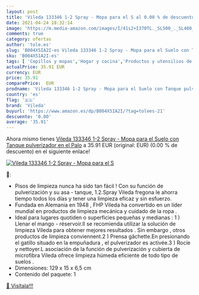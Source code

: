 ```yaml
---
layout: post
title: 'Vileda 133346 1-2 Spray - Mopa para el S al 0.00 % de descuento'
date: 2021-04-24 18:32:14
image: 'https://m.media-amazon.com/images/I/41s2+I370TL._SL500_._SL400_.jpg'
comments: true
category: ofertas
author: 'tole.es'
slug: 'B004X5IA2I-es Vileda 133346 1-2 Spray - Mopa para el Suelo con Tanque...'
sku: 'B004X5IA2I-es'
tags: [ 'Cepillos y mopas','Hogar y cocina','Productos y utensilios de limpieza','vileda', ]
actualPrice: 35.91 EUR
currency: EUR
price: 35.91
comparePrice:  EUR
prodname: 'Vileda 133346 1-2 Spray - Mopa para el Suelo con Tanque pulverizador en el Palo'
country: 'es'
flag: '🇪🇸'
brand: 'Vileda'
buyurl: 'https://www.amazon.es/dp/B004X5IA2I/?tag=tolees-21'
descuento: '0.00'
average: '35.91'
---
```


Ahora mismo tienes [Vileda 133346 1-2 Spray - Mopa para el Suelo con Tanque pulverizador en el Palo](https://www.amazon.es/dp/B004X5IA2I/?tag=tolees-21) a 35.91 EUR (original:  EUR) (0.00 %  de descuento) en el siguiente enlace!

[![Vileda 133346 1-2 Spray - Mopa para el S](https://m.media-amazon.com/images/I/41s2+I370TL._SL500_._SL400_.jpg)](https://www.amazon.es/dp/B004X5IA2I/?tag=tolees-21)

🔎:

- Pisos de limpieza nunca ha sido tan fácil ! Con su función de pulverización y su asa - tanque, 1.2.Spray Vileda fregona le ahorra tiempo todos los días y tener una limpieza eficaz y sin esfuerzo.
- Fundada en Alemania en 1948 , FHP Vileda ha convertido en un líder mundial en productos de limpieza mecánica y cuidado de la ropa .
- Ideal para lugares quotiden o superficies pequeñas y medianas : 1 ) Llenar el mango - réservoir.Il se recomienda utilizar la solución de limpieza Vileda para obtener mejores resultados . Sin embargo , otros productos de limpieza conviennent.2 ) Prensa gâchette.En presionando el gatillo situado en la empuñadura , el pulverizador es activée.3 ) Rocíe y nettoyer.L asociación de la función de pulverización y cubierta de microfibra Vileda ofrece limpieza húmeda eficiente de todo tipo de suelos .
- Dimensiones: 129 x 15 x 6,5 cm
- Contenido del paquete: 1

[🛒 Visítala!!!](https://www.amazon.es/dp/B004X5IA2I/?tag=tolees-21)
